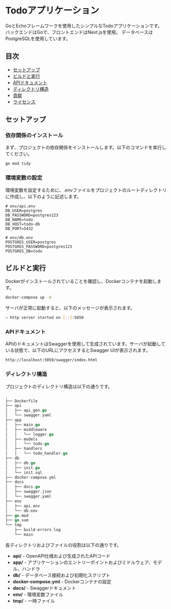 # Todoアプリケーション

GoとEchoフレームワークを使用したシンプルなTodoアプリケーションです。
バックエンドはGoで、フロントエンドはNext.jsを使用。
データベースはPostgreSQLを使用しています。

## 目次

- [セットアップ](#セットアップ)
- [ビルドと実行](#ビルドと実行)
- [APIドキュメント](#apiドキュメント)
- [ディレクトリ構造](#ディレクトリ構造)
- [貢献](#貢献)
- [ライセンス](#ライセンス)

## セットアップ

### 依存関係のインストール

まず、プロジェクトの依存関係をインストールします。以下のコマンドを実行してください。

```sh
go mod tidy
```

### 環境変数の設定

環境変数を設定するために、.envファイルをプロジェクトのルートディレクトリに作成し、以下のように記述します。

```env
# env/api.env
DB_USER=postgres
DB_PASSWORD=postgres123
DB_NAME=todo
DB_HOST=todo-db
DB_PORT=5432

# env/db.env
POSTGRES_USER=postgres
POSTGRES_PASSWORD=postgres123
POSTGRES_DB=todo
```

## ビルドと実行

Dockerがインストールされていることを確認し、Dockerコンテナを起動します。

```sh
docker-compose up -d
```

サーバが正常に起動すると、以下のメッセージが表示されます。

```sh
⇨ http server started on [::]:5050
```

### APIドキュメント

APIのドキュメントはSwaggerを使用して生成されています。サーバが起動している状態で、以下のURLにアクセスするとSwagger UIが表示されます。

```bash
http://localhost:5050/swagger/index.html
```

### ディレクトリ構造

プロジェクトのディレクトリ構造は以下の通りです。

```go
.
├── Dockerfile
├── api
│   ├── api_gen.go
│   └── swagger.yaml
├── app
│   ├── main.go
│   ├── middleware
│   │   └── logger.go
│   ├── models
│   │   └── todo.go
│   ├── handlers
│   │   └── todo_handler.go
├── db
│   ├── db.go
│   ├── init.go
│   └── init.sql
├── docker-compose.yml
├── docs
│   ├── docs.go
│   ├── swagger.json
│   └── swagger.yaml
├── env
│   ├── api.env
│   └── db.env
├── go.mod
├── go.sum
└── tmp
    ├── build-errors.log
    └── main
```

各ディレクトリおよびファイルの役割は以下の通りです。

- **api/** - OpenAPI仕様および生成されたAPIコード
- **app/** - アプリケーションのエントリーポイントおよびミドルウェア、モデル、ハンドラ
- **db/** - データベース接続および初期化スクリプト
- **docker-compose.yml** - Dockerコンテナの設定
- **docs/** - Swaggerドキュメント
- **env/** - 環境変数ファイル
- **tmp/** - 一時ファイル
